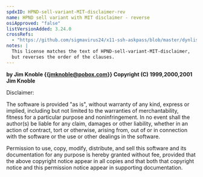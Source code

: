 ```yaml
---
spdxID: HPND-sell-variant-MIT-disclaimer-rev
name: HPND sell variant with MIT disclaimer - reverse
osiApproved: "false"
listVersionAdded: 3.24.0
crossRefs: 
  - "https://github.com/sigmavirus24/x11-ssh-askpass/blob/master/dynlist.c"
notes: |
  This license matches the text of HPND-sell-variant-MIT-disclaimer,
  but reverses the order of the clauses.
---
```


**by Jim Knoble {{jmknoble@pobox.com}} Copyright (C) 1999,2000,2001 Jim Knoble**

Disclaimer:

The software is provided "as is", without warranty of any kind, express or implied, including but not limited to the warranties of merchantability, fitness for a particular purpose and noninfringement. In no event shall the author(s) be liable for any claim, damages or other liability, whether in an action of contract, tort or otherwise, arising from, out of or in connection with the software or the use or other dealings in the software.

Permission to use, copy, modify, distribute, and sell this software and its documentation for any purpose is hereby granted without fee, provided that the above copyright notice appear in all copies and that both that copyright notice and this permission notice appear in supporting documentation.

